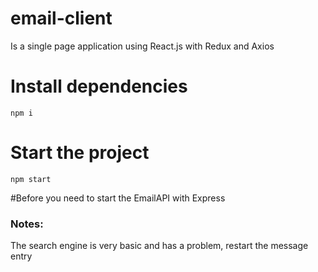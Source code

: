 # email-client
Is a single page application using React.js with Redux and Axios

# Install dependencies

`npm i`

# Start the project

`npm start`

#Before you need to start the EmailAPI with Express



### Notes:

The search engine is very basic and has a problem, restart the message entry
